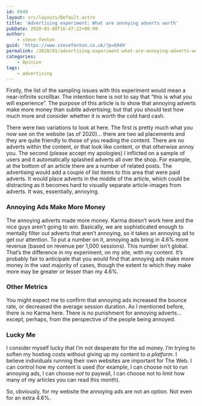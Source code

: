 ```yaml
---
id: 6949
layout: src/layouts/Default.astro
title: 'Advertising experiment: What are annoying adverts worth'
pubDate: 2020-01-08T16:47:22+00:00
author:
    - steve-fenton
guid: 'https://www.stevefenton.co.uk/?p=6949'
permalink: /2020/01/advertising-experiment-what-are-annoying-adverts-worth/
categories:
    - Opinion
tags:
    - advertising
---
```


Firstly, the list of the sampling issues with this experiment would mean a near-infinite scrollbar. The intention here is not to say that “this is what *you* will experience”. The purpose of this article is to show that annoying adverts make more money than subtle advertising; but that you should test how much more and consider whether it is worth the cold hard cash.

There were two variations to look at here. The first is pretty much what you now see on the website (as of 2020)… there are two ad placements and they are quite friendly to those of you reading the content. There are no adverts within the content, or that look like content, or that otherwise annoy you. The second (please accept my apologies) I inflicted on a sample of users and it automatically splashed adverts all over the shop. For example, at the bottom of an article there are a number of related posts. The advertising would add a couple of list items to this area that were paid adverts. It would place adverts in the middle of the article, which could be distracting as it becomes hard to visually separate article-images from adverts. It was, essentially, annoying.

### Annoying Ads Make More Money

The annoying adverts made more money. Karma doesn’t work here and the nice guys aren’t going to win. Basically, we are sophisticated enough to mentally filter out adverts that aren’t annoying, so it takes an annoying ad to get our attention. To put a number on it, annoying ads bring in 4.6% more revenue (based on revenue per 1,000 sessions). This number isn’t global. That’s the difference in my experiment, on my site, with my content. It’s probably fair to anticipate that you would find that annoying ads make more money in the vast majority of cases, though the extent to which they make more may be greater or lesser than my 4.6%.

### Other Metrics

You might expect me to confirm that annoying ads increased the bounce rate, or decreased the average session duration. As I mentioned before, there is no Karma here. There is no punishment for annoying adverts… except, perhaps, from the perspective of the people being annoyed.

### Lucky Me

I consider myself lucky that I’m not desperate for the ad money. I’m trying to soften my hosting costs without giving up my content to *a platform*. I believe individuals running their own websites are important for The Web. I can control how my content is used (for example, I can choose not to run annoying ads, I can choose *not* to paywall, I can choose not to limit how many of my articles you can read this month).

So, obviously, for my website the annoying ads are not an option. Not even for an extra 4.6%.